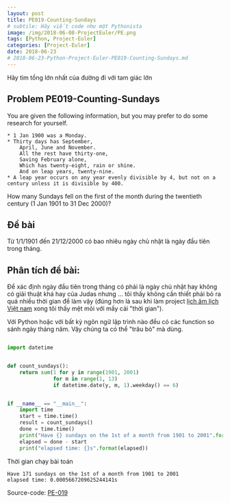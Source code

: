 ```yaml
---
layout: post
title: PE019-Counting-Sundays
# subtile: Hãy viết code như một Pythonista
image: /img/2018-06-08-ProjectEuler/PE.png
tags: [Python, Project-Euler]
categories: [Project-Euler]
date: 2018-06-23
# 2018-06-23-Python-Project-Euler-PE019-Counting-Sundays.md
---
```

Hãy tìm tổng lớn nhất của đường đi với tam giác lớn

## Problem PE019-Counting-Sundays
You are given the following information, but you may prefer to do some research for yourself.
```
* 1 Jan 1900 was a Monday.
* Thirty days has September,
    April, June and November.
    All the rest have thirty-one,
    Saving February alone,
    Which has twenty-eight, rain or shine.
    And on leap years, twenty-nine.
* A leap year occurs on any year evenly divisible by 4, but not on a century unless it is divisible by 400.
```

How many Sundays fell on the first of the month during the twentieth century (1 Jan 1901 to 31 Dec 2000)?



## Đề bài
Từ 1/1/1901 đến 21/12/2000 có bao nhiêu ngày chủ nhật là ngày đầu tiên trong tháng.


## Phân tích đề bài:

Để xác định ngày đầu tiên trong tháng có phải là ngày chủ nhật hay không có giải thuật khá hay của Judas nhưng ... tôi thấy không cần thiết phải bỏ ra quá nhiều thời gian để làm vậy (đúng hơn là sau khi làm project [lịch âm lịch Việt nam](https://github.com/quangvinh86/Flask-LunarSolar) xong tôi thấy mệt mỏi với mấy cái "thời gian"). 

Với Python hoặc với bất kỳ ngôn ngữ lập trình nào đều có các function so sánh ngày tháng năm. Vậy chúng ta có thể "trâu bò" mà dùng.

```Python

import datetime


def count_sundays():
    return sum(1 for y in range(1901, 2001)
               for m in range(1, 13)
               if datetime.date(y, m, 1).weekday() == 6)


if __name__ == "__main__":
    import time
    start = time.time()
    result = count_sundays()
    done = time.time()
    print("Have {} sundays on the 1st of a month from 1901 to 2001".format(result))
    elapsed = done - start
    print("elapsed time: {}s".format(elapsed))


```
Thời gian chạy bài toán

```
Have 171 sundays on the 1st of a month from 1901 to 2001
elapsed time: 0.0005667209625244141s

```

Source-code:
[PE-019](https://github.com/quangvinh86/python-projecteuler/tree/master/PE-019)
